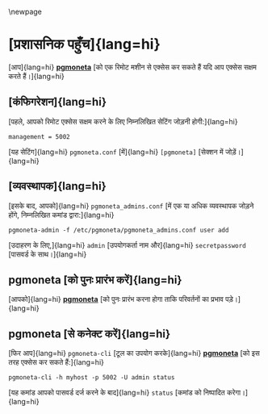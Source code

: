 \newpage

# [प्रशासनिक पहुँच]{lang=hi}

[आप]{lang=hi} [**pgmoneta**](pgmoneta) [को एक रिमोट मशीन से एक्सेस कर सकते हैं यदि आप एक्सेस सक्षम करते हैं।]{lang=hi}

## [कंफिगरेशन]{lang=hi}

[पहले, आपको रिमोट एक्सेस सक्षम करने के लिए निम्नलिखित सेटिंग जोड़नी होगी:]{lang=hi}

```
management = 5002
```

[यह सेटिंग]{lang=hi} `pgmoneta.conf` [में]{lang=hi} `[pgmoneta]` [सेक्शन में जोड़ें।]{lang=hi}

## [व्यवस्थापक]{lang=hi}

[इसके बाद, आपको]{lang=hi} `pgmoneta_admins.conf` [में एक या अधिक व्यवस्थापक जोड़ने होंगे, निम्नलिखित कमांड द्वारा:]{lang=hi}

```
pgmoneta-admin -f /etc/pgmoneta/pgmoneta_admins.conf user add
```

[उदाहरण के लिए,]{lang=hi} `admin` [उपयोगकर्ता नाम और]{lang=hi} `secretpassword` [पासवर्ड के साथ।]{lang=hi}

## pgmoneta [को पुनः प्रारंभ करें]{lang=hi}

[आपको]{lang=hi} [**pgmoneta**](pgmoneta) [को पुनः प्रारंभ करना होगा ताकि परिवर्तनों का प्रभाव पड़े।]{lang=hi}

## pgmoneta [से कनेक्ट करें]{lang=hi}

[फिर आप]{lang=hi} `pgmoneta-cli` [टूल का उपयोग करके]{lang=hi} [**pgmoneta**](pgmoneta) [को इस तरह एक्सेस कर सकते हैं:]{lang=hi}

```
pgmoneta-cli -h myhost -p 5002 -U admin status
```

[यह कमांड आपको पासवर्ड दर्ज करने के बाद]{lang=hi} `status` [कमांड को निष्पादित करेगा।]{lang=hi}
